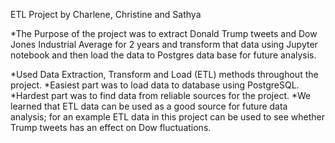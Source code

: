 ETL Project by Charlene, Christine and Sathya

*The Purpose of the project was to extract Donald Trump tweets and Dow Jones Industrial Average for 2 years and transform that data using Jupyter notebook and then load the data to Postgres data base for future analysis.


*Used Data Extraction, Transform and Load (ETL) methods throughout the project.
*Easiest part was to load data to database using PostgreSQL.
*Hardest part was to find data from reliable sources for the project.
*We learned that ETL data can be used as a good source for future data analysis; for an example ETL data in this project can be used to see whether Trump tweets has an effect on Dow fluctuations.
